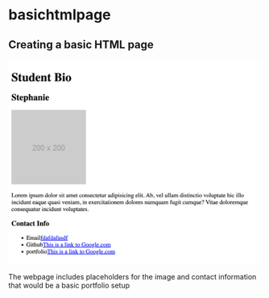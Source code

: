 # basichtmlpage

## Creating a basic HTML page

![Image of the webpage](/Assests/image/basichtmlpage.png)

<p>The webpage includes placeholders for the image and contact information that would be a basic portfolio setup</p>